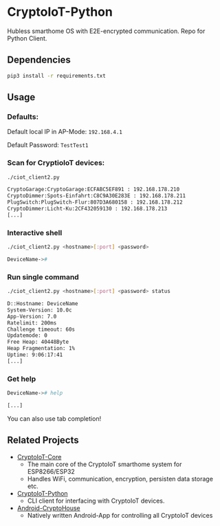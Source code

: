 # CryptoIoT-Python
Hubless smarthome OS with E2E-encrypted communication. Repo for Python Client. 


## Dependencies
```bash
pip3 install -r requirements.txt
``` 

## Usage

### Defaults:

Default local IP in AP-Mode: `192.168.4.1`

Default Password: `TestTest1`

### Scan for CryptioIoT devices:
```bash
./ciot_client2.py

CryptoGarage:CryptoGarage:ECFABC5EF891 : 192.168.178.210
CryptoDimmer:Spots-Einfahrt:C8C9A30E283E : 192.168.178.211
PlugSwitch:PlugSwitch-Flur:807D3A680158 : 192.168.178.212
CryptoDimmer:Licht-Ku:2CF432059130 : 192.168.178.213
[...]
```

### Interactive shell
```bash
./ciot_client2.py <hostname>[:port] <password>

DeviceName->#
```

### Run single command
```bash
./ciot_client2.py <hostname>[:port] <password> status

D::Hostname: DeviceName
System-Version: 10.0c
App-Version: 7.0
Ratelimit: 200ms
Challenge timeout: 60s
Updatemode: 0
Free Heap: 40448Byte
Heap Fragmentation: 1%
Uptime: 9:06:17:41
[...]
```

### Get help
```bash
DeviceName-># help

[...]
```

You can also use tab completion!


## Related Projects

* [CryptoIoT-Core](https://github.com/wladimir-computin/CryptoIoT-Core.git)
	- The main core of the CryptoIoT smarthome system for ESP8266/ESP32
	- Handles WiFi, communication, encryption, persisten data storage etc.
* [CryptoIoT-Python](https://github.com/wladimir-computin/CryptoIoT-Python.git)
	- CLI client for interfacing with CryptoIoT devices.
* [Android-CryptoHouse](https://github.com/wladimir-computin/Android-CryptoHouse.git)
	- Natively written Android-App for controlling all CryptoIoT devices
